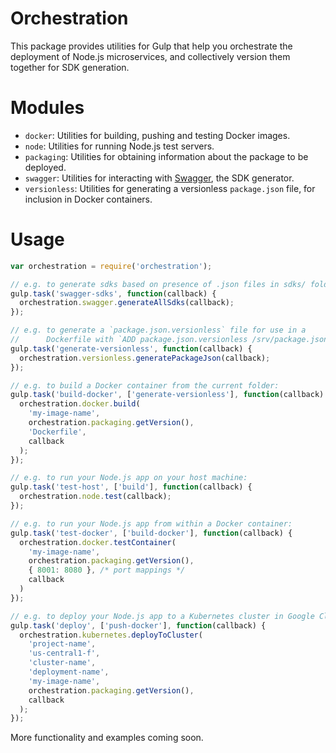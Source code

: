 Orchestration
===============

This package provides utilities for Gulp that help you orchestrate the
deployment of Node.js microservices, and collectively version
them together for SDK generation.

Modules
==========

- `docker`: Utilities for building, pushing and testing Docker images.
- `node`: Utilities for running Node.js test servers.
- `packaging`: Utilities for obtaining information about the package to be deployed.
- `swagger`: Utilities for interacting with [Swagger](http://swagger.io/), the SDK generator.
- `versionless`: Utilities for generating a versionless `package.json` file, for inclusion in Docker containers.

Usage
======

```javascript
var orchestration = require('orchestration');

// e.g. to generate sdks based on presence of .json files in sdks/ folder:
gulp.task('swagger-sdks', function(callback) {
  orchestration.swagger.generateAllSdks(callback);
});

// e.g. to generate a `package.json.versionless` file for use in a
//      Dockerfile with `ADD package.json.versionless /srv/package.json`:
gulp.task('generate-versionless', function(callback) {
  orchestration.versionless.generatePackageJson(callback);
});

// e.g. to build a Docker container from the current folder:
gulp.task('build-docker', ['generate-versionless'], function(callback) {
  orchestration.docker.build(
    'my-image-name',
    orchestration.packaging.getVersion(),
    'Dockerfile',
    callback
  );
});

// e.g. to run your Node.js app on your host machine:
gulp.task('test-host', ['build'], function(callback) {
  orchestration.node.test(callback);
});

// e.g. to run your Node.js app from within a Docker container:
gulp.task('test-docker', ['build-docker'], function(callback) {
  orchestration.docker.testContainer(
    'my-image-name',
    orchestration.packaging.getVersion(),
    { 8001: 8080 }, /* port mappings */
    callback
  )
});

// e.g. to deploy your Node.js app to a Kubernetes cluster in Google Cloud
gulp.task('deploy', ['push-docker'], function(callback) {
  orchestration.kubernetes.deployToCluster(
    'project-name',
    'us-central1-f',
    'cluster-name',
    'deployment-name',
    'my-image-name',
    orchestration.packaging.getVersion(),
    callback
  );
});
```

More functionality and examples coming soon.
